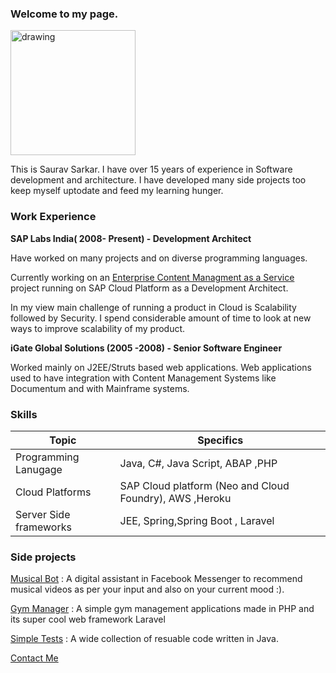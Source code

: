 ### Welcome to my page.
<img src="https://avatars2.githubusercontent.com/u/238587?s=460&u=811952ee982a4ae8689d380dec72e95836bfe61b&v=4" alt="drawing" width="200"/> 

This is Saurav Sarkar. 
I have over 15 years of experience in Software development and architecture.
I have developed many side projects too keep myself uptodate and feed my learning hunger.

### Work Experience

**SAP Labs India( 2008- Present) - Development Architect**

Have worked on many projects and on diverse programming languages.

Currently working on an [Enterprise Content Managment as a Service](https://help.sap.com/viewer/product/DOCUMENT_MANAGEMENT/Cloud/en-US) project running on SAP Cloud Platform as a Development Architect.

In my view main challenge of running a product in Cloud is Scalability followed by Security. I spend considerable amount of time to look at new ways to improve scalability of my product.

**iGate Global Solutions (2005 -2008) - Senior Software Engineer**

Worked mainly on J2EE/Struts based web applications. Web applications used to have integration with Content Management Systems like Documentum and with Mainframe systems.

### Skills

| Topic      | Specifics |
| ----------- | ----------- |
| Programming Lanugage      | Java, C#, Java Script, ABAP ,PHP     |
| Cloud Platforms   | SAP Cloud platform (Neo and Cloud Foundry), AWS ,Heroku       |
| Server Side frameworks  | JEE, Spring,Spring Boot , Laravel      |

### Side projects

[Musical Bot](https://medium.com/@saurav.sarkar1/build-a-facebook-messenger-bot-with-botkit-5ab159d79f94?source=your_stories_page-------------------------------------) : A digital assistant in Facebook Messenger to recommend musical videos as per your input and also on your current mood :).

[Gym Manager](https://github.com/saurav28/GymManager) : A simple gym management applications made in PHP and its super cool web framework Laravel

[Simple Tests](https://github.com/saurav28/SimpleTests) : A wide collection of resuable code written in Java. 



[Contact Me](https://saurav28.github.io/contact)

